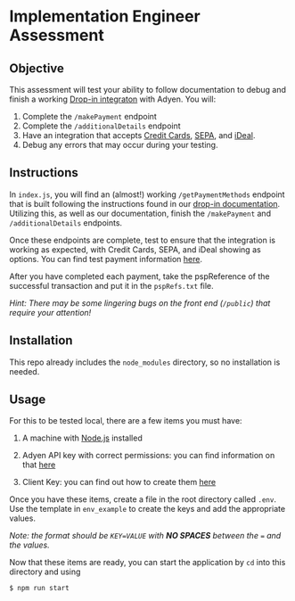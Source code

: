 # Implementation Engineer Assessment

## Objective

This assessment will test your ability to follow documentation to debug and finish a working [Drop-in integraton](https://docs.adyen.com/online-payments/web-drop-in/before-5-0-0) with Adyen.  You will:

1. Complete the `/makePayment` endpoint
2. Complete the `/additionalDetails` endpoint
3. Have an integration that accepts [Credit Cards](https://docs.adyen.com/payment-methods/cards/web-drop-in), [SEPA](https://docs.adyen.com/payment-methods/sepa-direct-debit/web-drop-in), and [iDeal](https://docs.adyen.com/payment-methods/ideal/web-drop-in).
4. Debug any errors that may occur during your testing.

## Instructions

In `index.js`, you will find an (almost!) working `/getPaymentMethods` endpoint that is built following the instructions found in our [drop-in documentation](https://docs.adyen.com/online-payments/web-drop-in/before-5-0-0#step-1-get-available-payment-methods).  Utilizing this, as well as our documentation, finish the `/makePayment` and `/additionalDetails` endpoints.

Once these endpoints are complete, test to ensure that the integration is working as expected, with Credit Cards, SEPA, and iDeal showing as options.  You can find test payment information [here](https://docs.adyen.com/development-resources/test-cards/test-card-numbers).

After you have completed each payment, take the pspReference of the successful transaction and put it in the `pspRefs.txt` file.

_Hint: There may be some lingering bugs on the front end (`/public`) that require your attention!_

## Installation

This repo already includes the `node_modules` directory, so no installation is needed.

## Usage

For this to be tested local, there are a few items you must have:

1. A machine with [Node.js](https://nodejs.org/en/download/) installed

2. Adyen API key with correct permissions: you can find information on that [here](https://docs.adyen.com/development-resources/api-credentials#generate-api-key)

3. Client Key: you can find out how to create them [here](https://docs.adyen.com/development-resources/client-side-authentication#how-it-works)

Once you have these items, create a file in the root directory called `.env`. Use the template in `env_example` to create the keys and add the appropriate values.

_Note: the format should be `KEY=VALUE` with **NO SPACES** between the `=` and the values._

Now that these items are ready, you can start the application by `cd` into this directory and using

```
$ npm run start
```
